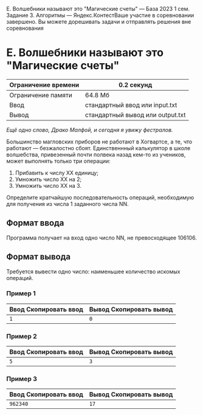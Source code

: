  E. Волшебники называют это "Магические счеты" — База 2023 1 сем. Задание 3\. Алгоритмы — Яндекс.КонтестВаше участие в соревновании завершено. Вы можете дорешивать задачи и отправлять решения вне соревнования


E. Волшебники называют это "Магические счеты"
=============================================




| Ограничение времени | 0\.2 секунд |
| --- | --- |
| Ограничение памяти | 64\.8 Мб |
| Ввод | стандартный ввод или input.txt |
| Вывод | стандартный вывод или output.txt |






*Ещё одно слово, Драко Малфой, и сегодня я увижу фестралов.*


Большинство магловских приборов не работают в Хогвартсе, а те, что работают — безжалостно сбоят. Единственнный калькулятор в школе волшебства, привезенный почти полвека назад кем\-то из учеников, может выполнять только три операции:


1. Прибавить к числу XX единицу;
2. Умножить число XX на 2;
3. Умножить число XX на 3\.


Определите кратчайшую последовательность операций, необходимую для получения из числа 1 заданного числа NN.




Формат ввода
------------




Программа получает на вход одно число NN, не превосходящее 106106.




Формат вывода
-------------




Требуется вывести одно число: наименьшее количество искомых операций.






### Пример 1




| Ввод Скопировать ввод | Вывод Скопировать вывод |
| --- | --- |
| ``` 1  ``` | ``` 0  ``` |




### Пример 2




| Ввод Скопировать ввод | Вывод Скопировать вывод |
| --- | --- |
| ``` 5  ``` | ``` 3  ``` |




### Пример 3




| Ввод Скопировать ввод | Вывод Скопировать вывод |
| --- | --- |
| ``` 962340  ``` | ``` 17  ``` |



